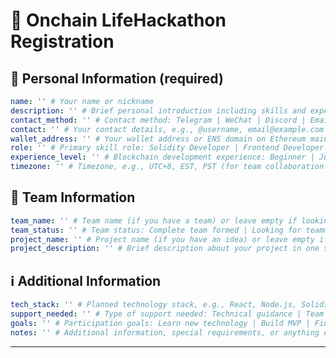 # 🚀 Onchain LifeHackathon Registration

<!--
Please fill out the information below. This information will be automatically processed.
Do not remove the --- markers or change the field names.
-->

## 👤 Personal Information (required)

```yaml
name: '' # Your name or nickname
description: '' # Brief personal introduction including skills and experience (One sentence)
contact_method: '' # Contact method: Telegram | WeChat | Discord | Email | X(Twitter) | GitHub
contact: '' # Your contact details, e.g., @username, email@example.com
wallet_address: '' # Your wallet address or ENS domain on Ethereum mainnet
role: '' # Primary skill role: Solidity Developer | Frontend Developer | Backend Developer | Full-stack Developer | Product Manager | UI/UX Designer | Test Engineer | Blockchain Researcher | etc.
experience_level: '' # Blockchain development experience: Beginner | Junior | Intermediate | Senior | Expert
timezone: '' # Timezone, e.g., UTC+8, EST, PST (for team collaboration scheduling)
```

## 👥 Team Information

```yaml
team_name: '' # Team name (if you have a team) or leave empty if looking for a team
team_status: '' # Team status: Complete team formed | Looking for teammates | Open to join other teams | Solo participation
project_name: '' # Project name (if you have an idea) or leave empty if undecided
project_description: '' # Brief description about your project in one sentence
```

## ℹ️ Additional Information

```yaml
tech_stack: '' # Planned technology stack, e.g., React, Node.js, Solidity, Hardhat, ethers.js
support_needed: '' # Type of support needed: Technical guidance | Team matching | Project ideas | Resource connection | Mentor advice
goals: '' # Participation goals: Learn new technology | Build MVP | Find collaborators | Win prizes | Other
notes: '' # Additional information, special requirements, or anything else you'd like to share
```

---

<!-- Do not edit below this line. This section will be automatically generated when your registration is processed. -->
